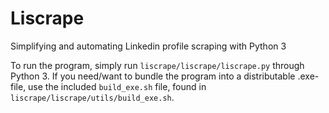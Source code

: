 # Liscrape
Simplifying and automating Linkedin profile scraping with Python 3

To run the program, simply run `liscrape/liscrape/liscrape.py` through Python 3. If you need/want to bundle the program into a distributable .exe-file, use the included `build_exe.sh` file, found in `liscrape/liscrape/utils/build_exe.sh`. 
